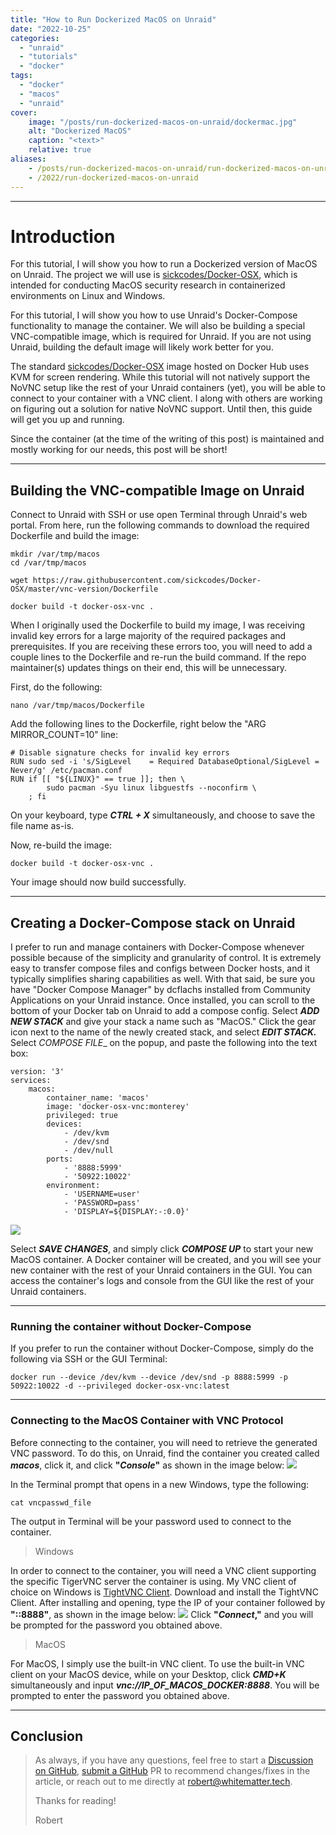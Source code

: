 ```yaml
---
title: "How to Run Dockerized MacOS on Unraid"
date: "2022-10-25"
categories:
  - "unraid"
  - "tutorials"
  - "docker"
tags:
  - "docker"
  - "macos"
  - "unraid"
cover:
    image: "/posts/run-dockerized-macos-on-unraid/dockermac.jpg"
    alt: "Dockerized MacOS"
    caption: "<text>"
    relative: true
aliases:
    - /posts/run-dockerized-macos-on-unraid/run-dockerized-macos-on-unraid
    - /2022/run-dockerized-macos-on-unraid
---
```


--------------------------------------------------
# Introduction

For this tutorial, I will show you how to run a Dockerized version of MacOS on Unraid. The project we will use is [sickcodes/Docker-OSX](https://github.com/sickcodes/Docker-OSX), which is intended for conducting MacOS security research in containerized environments on Linux and Windows.

For this tutorial, I will show you how to use Unraid's Docker-Compose functionality to manage the container. We will also be building a special VNC-compatible image, which is required for Unraid. If you are not using Unraid, building the default image will likely work better for you.

The standard [sickcodes/Docker-OSX](https://github.com/sickcodes/Docker-OSX) image hosted on Docker Hub uses KVM for screen rendering. While this tutorial will not natively support the NoVNC setup like the rest of your Unraid containers (yet), you will be able to connect to your container with a VNC client. I along with others are working on figuring out a solution for native NoVNC support. Until then, this guide will get you up and running.

Since the container (at the time of the writing of this post) is maintained and mostly working for our needs, this post will be short!

--------------------------------------------------
## Building the VNC-compatible Image on Unraid

Connect to Unraid with SSH or use open Terminal through Unraid's web portal. From here, run the following commands to download the required Dockerfile and build the image:

```
mkdir /var/tmp/macos
cd /var/tmp/macos

wget https://raw.githubusercontent.com/sickcodes/Docker-OSX/master/vnc-version/Dockerfile

docker build -t docker-osx-vnc .
```

When I originally used the Dockerfile to build my image, I was receiving invalid key errors for a large majority of the required packages and prerequisites. If you are receiving these errors too, you will need to add a couple lines to the Dockerfile and re-run the build command.
If the repo maintainer(s) updates things on their end, this will be unnecessary.

First, do the following:
```
nano /var/tmp/macos/Dockerfile
```

Add the following lines to the Dockerfile, right below the "ARG MIRROR_COUNT=10" line:
```
# Disable signature checks for invalid key errors
RUN sudo sed -i 's/SigLevel    = Required DatabaseOptional/SigLevel = Never/g' /etc/pacman.conf
RUN if [[ "${LINUX}" == true ]]; then \
        sudo pacman -Syu linux libguestfs --noconfirm \
    ; fi
```
On your keyboard, type __*CTRL + X*__ simultaneously, and choose to save the file name as-is.  

Now, re-build the image:
```
docker build -t docker-osx-vnc .
```
Your image should now build successfully.

--------------------------------------------------
## Creating a Docker-Compose stack on Unraid

I prefer to run and manage containers with Docker-Compose whenever possible because of the simplicity and granularity of control. It is extremely easy to transfer compose files and configs between Docker hosts, and it typically simplifies sharing capabilities as well.
With that said, be sure you have "Docker Compose Manager" by dcflachs installed from Community Applications on your Unraid instance. Once installed, you can scroll to the bottom of your Docker tab on Unraid to add a compose config.
Select __*ADD NEW STACK*__ and give your stack a name such as "MacOS." Click the gear icon next to the name of the newly created stack, and select __*EDIT STACK.*__ Select _*COMPOSE FILE*__ on the popup, and paste the following into the text box:
```
version: '3'
services:
    macos:
        container_name: 'macos'
        image: 'docker-osx-vnc:monterey'
        privileged: true
        devices:
            - /dev/kvm
            - /dev/snd
            - /dev/null
        ports:
            - '8888:5999'
            - '50922:10022'
        environment:
            - 'USERNAME=user'
            - 'PASSWORD=pass'
            - 'DISPLAY=${DISPLAY:-:0.0}'
```
![](/posts/run-dockerized-macos-on-unraid/images/macos-2.png)

Select __*SAVE CHANGES*__, and simply click __*COMPOSE UP*__ to start your new MacOS container.
A Docker container will be created, and you will see your new container with the rest of your Unraid containers in the GUI. You can access the container's logs and console from the GUI like the rest of your Unraid containers.

--------------------------------------------------
### Running the container without Docker-Compose

If you prefer to run the container without Docker-Compose, simply do the following via SSH or the GUI Terminal:
```
docker run --device /dev/kvm --device /dev/snd -p 8888:5999 -p 50922:10022 -d --privileged docker-osx-vnc:latest
```

--------------------------------------------------
### Connecting to the MacOS Container with VNC Protocol

Before connecting to the container, you will need to retrieve the generated VNC password. To do this, on Unraid, find the container you created called __*macos*__, click it, and click __"*Console*"__ as shown in the image below:
![](/posts/run-dockerized-macos-on-unraid/images/macos-3.png)

In the Terminal prompt that opens in a new Windows, type the following:
```
cat vncpasswd_file
```
The output in Terminal will be your password used to connect to the container.

> Windows

In order to connect to the container, you will need a VNC client supporting the specific TigerVNC server the container is using. My VNC client of choice on Windows is [TightVNC Client](https://www.tightvnc.com/download.html). Download and install the TightVNC Client. After installing and opening, type the IP of your container followed by __"::8888"__, as shown in the image below:
![](/posts/run-dockerized-macos-on-unraid/images/macos-4.png)
Click __"*Connect*,"__ and you will be prompted for the password you obtained above.

> MacOS

For MacOS, I simply use the built-in VNC client. To use the built-in VNC client on your MacOS device, while on your Desktop, click __*CMD+K*__ simultaneously and input __*vnc://IP_OF_MACOS_DOCKER:8888*__. You will be prompted to enter the password you obtained above.

--------------------------------------------------
## Conclusion

> As always, if you have any questions, feel free to start a [Discussion on GitHub](https://github.com/RobertDWhite/WhiteMatterTech/discussions), [submit a GitHub](https://github.com/RobertDWhite/WhiteMatterTech/pulls) PR to recommend changes/fixes in the article, or reach out to me directly at [robert@whitematter.tech](mailto:robert@whitematter.tech).
>
> Thanks for reading!
>
> Robert
